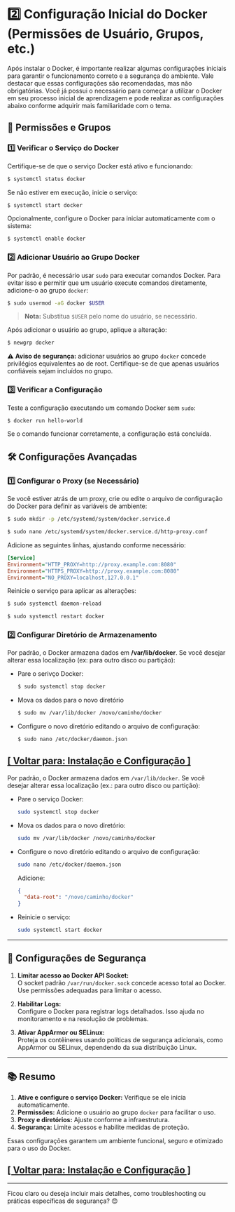 # 2️⃣ Configuração Inicial do Docker (Permissões de Usuário, Grupos, etc.)

Após instalar o Docker, é importante realizar algumas configurações iniciais para garantir o funcionamento correto e a segurança do ambiente. Vale destacar que essas configurações são recomendadas, mas não obrigatórias. Você já possui o necessário para começar a utilizar o Docker em seu processo inicial de aprendizagem e pode realizar as configurações abaixo conforme adquirir mais familiaridade com o tema.

## 🔧 Permissões e Grupos

### 1️⃣ Verificar o Serviço do Docker

Certifique-se de que o serviço Docker está ativo e funcionando:

```Bash
$ systemctl status docker
```

Se não estiver em execução, inicie o serviço:

```Bash
$ systemctl start docker
```

Opcionalmente, configure o Docker para iniciar automaticamente com o sistema:

```Bash
$ systemctl enable docker
```

### 2️⃣ Adicionar Usuário ao Grupo Docker

Por padrão, é necessário usar `sudo` para executar comandos Docker. Para evitar isso e permitir que um usuário execute comandos diretamente, adicione-o ao grupo `docker`:

```Bash
$ sudo usermod -aG docker $USER
```

> **Nota:** Substitua `$USER` pelo nome do usuário, se necessário.

Após adicionar o usuário ao grupo, aplique a alteração:

```Bash
$ newgrp docker
```

⚠️ **Aviso de segurança:** adicionar usuários ao grupo `docker` concede privilégios equivalentes ao de root. Certifique-se de que apenas usuários confiáveis sejam incluídos no grupo.

### 3️⃣ Verificar a Configuração

Teste a configuração executando um comando Docker sem `sudo`:

```Bash
$ docker run hello-world
```

Se o comando funcionar corretamente, a configuração está concluída.

## 🛠️ Configurações Avançadas

### 1️⃣ Configurar o Proxy (se Necessário)

Se você estiver atrás de um proxy, crie ou edite o arquivo de configuração do Docker para definir as variáveis de ambiente:

```Bash
$ sudo mkdir -p /etc/systemd/system/docker.service.d
```

```Bash
$ sudo nano /etc/systemd/system/docker.service.d/http-proxy.conf
```

Adicione as seguintes linhas, ajustando conforme necessário:

```ini
[Service]
Environment="HTTP_PROXY=http://proxy.example.com:8080"
Environment="HTTPS_PROXY=http://proxy.example.com:8080"
Environment="NO_PROXY=localhost,127.0.0.1"
```

Reinicie o serviço para aplicar as alterações:

```Bash
$ sudo systemctl daemon-reload
```

```Bash
$ sudo systemctl restart docker
```

### 2️⃣ Configurar Diretório de Armazenamento

Por padrão, o Docker armazena dados em **/var/lib/docker**. Se você desejar alterar essa localização (ex: para outro disco ou partição):

- Pare o serivço Docker:  

  ```Bash
  $ sudo systemctl stop docker
  ```

- Mova os dados para o novo diretório  

  ```Bash
  $ sudo mv /var/lib/docker /novo/caminho/docker
  ```

- Configure o novo diretório editando o arquivo de configuração:

  ```Bash
  $ sudo nano /etc/docker/daemon.json
  ```

## [[ Voltar para: Instalação e Configuração ]](./instalacao-configuracao.md)

Por padrão, o Docker armazena dados em `/var/lib/docker`. Se você desejar alterar essa localização (ex.: para outro disco ou partição):  

- Pare o serviço Docker:  

  ```bash
  sudo systemctl stop docker
  ```  

- Mova os dados para o novo diretório:  

  ```bash
  sudo mv /var/lib/docker /novo/caminho/docker
  ```  

- Configure o novo diretório editando o arquivo de configuração:  

  ```bash
  sudo nano /etc/docker/daemon.json
  ```  

  Adicione:  

  ```json
  {
    "data-root": "/novo/caminho/docker"
  }
  ```  

- Reinicie o serviço:  

  ```bash
  sudo systemctl start docker
  ```  

---

## 🔐 Configurações de Segurança  

1. **Limitar acesso ao Docker API Socket:**  
   O socket padrão `/var/run/docker.sock` concede acesso total ao Docker. Use permissões adequadas para limitar o acesso.  

2. **Habilitar Logs:**  
   Configure o Docker para registrar logs detalhados. Isso ajuda no monitoramento e na resolução de problemas.  

3. **Ativar AppArmor ou SELinux:**  
   Proteja os contêineres usando políticas de segurança adicionais, como AppArmor ou SELinux, dependendo da sua distribuição Linux.  

---

## 📚 Resumo  

1. **Ative e configure o serviço Docker:** Verifique se ele inicia automaticamente.  
2. **Permissões:** Adicione o usuário ao grupo `docker` para facilitar o uso.  
3. **Proxy e diretórios:** Ajuste conforme a infraestrutura.  
4. **Segurança:** Limite acessos e habilite medidas de proteção.  

Essas configurações garantem um ambiente funcional, seguro e otimizado para o uso do Docker.  

## [[ Voltar para: Instalação e Configuração ]](./instalacao-configuracao.md)  

---  

Ficou claro ou deseja incluir mais detalhes, como troubleshooting ou práticas específicas de segurança? 😊